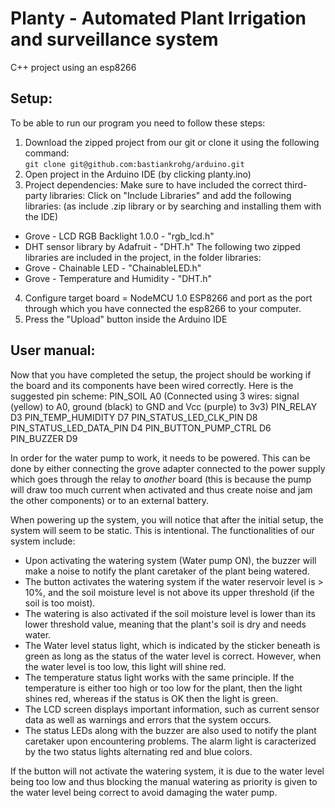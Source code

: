 # Planty - Automated Plant Irrigation and surveillance system
C++ project using an esp8266 

## Setup: 
To be able to run our program you need to follow these steps: 
1) Download the zipped project from our git or clone it using the following command:  
`git clone git@github.com:bastiankrohg/arduino.git`
2) Open project in the Arduino IDE (by clicking planty.ino)
3) Project dependencies: Make sure to have included the correct third-party libraries: Click on "Include Libraries" and add the following libraries: (as include .zip library or by searching and installing them with the IDE)
  * Grove - LCD RGB Backlight 1.0.0 - "rgb_lcd.h" 
  * DHT sensor library by Adafruit - "DHT.h"
  The following two zipped libraries are included in the project, in the folder libraries: 
  * Grove - Chainable LED - "ChainableLED.h" 
  * Grove - Temperature and Humidity - "DHT.h"
4) Configure target board = NodeMCU 1.0 ESP8266 and port as the port through which you have connected the esp8266 to your computer.
5) Press the "Upload" button inside the Arduino IDE

## User manual: 
Now that you have completed the setup, the project should be working if the board and its components have been wired correctly. Here is the suggested pin scheme: 
PIN_SOIL A0 (Connected using 3 wires: signal (yellow) to A0, ground (black) to GND and Vcc (purple) to 3v3)
PIN_RELAY D3
PIN_TEMP_HUMIDITY D7
PIN_STATUS_LED_CLK_PIN D8
PIN_STATUS_LED_DATA_PIN D4
PIN_BUTTON_PUMP_CTRL D6
PIN_BUZZER D9

In order for the water pump to work, it needs to be powered. This can be done by either connecting the grove adapter connected to the power supply which goes through the relay to *another* board (this is because the pump will draw too much current when activated and thus create noise and jam the other components) or to an external battery. 

When powering up the system, you will notice that after the initial setup, the system will seem to be static. This is intentional.
The functionalities of our system include: 
 * Upon activating the watering system (Water pump ON), the buzzer will make a noise to notify the plant caretaker of the plant being watered.
 * The button activates the watering system if the water reservoir level is > 10%, and the soil moisture level is not above its upper threshold (if the soil is too moist).
 * The watering is also activated if the soil moisture level is lower than its lower threshold value, meaning that the plant's soil is dry and needs water. 
 * The Water level status light, which is indicated by the sticker beneath is green as long as the status of the water level is correct. However, when the water level is too low, this light will shine red.
 * The temperature status light works with the same principle. If the temperature is either too high or too low for the plant, then the light shines red, whereas if the status is OK then the light is green.
 * The LCD screen displays important information, such as current sensor data as well as warnings and errors that the system occurs.
 * The status LEDs along with the buzzer are also used to notify the plant caretaker upon encountering problems. The alarm light is caracterized by the two status lights alternating red and blue colors.


If the button will not activate the watering system, it is due to the water level being too low and thus blocking the manual watering as priority is given to the water level being correct to avoid damaging the water pump. 

